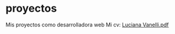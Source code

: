 # proyectos
Mis proyectos como desarrolladora web
Mi cv: [Luciana Vanelli.pdf](https://github.com/luchivanelli/proyectos/files/8457513/Luciana.Vanelli.pdf)
